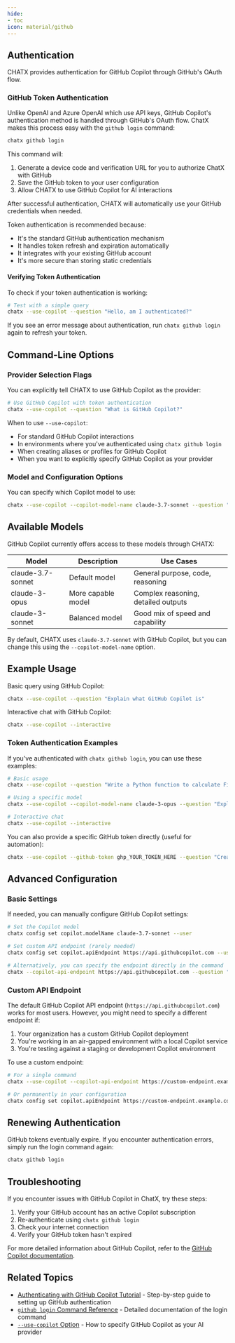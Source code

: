 ```yaml
---
hide:
- toc
icon: material/github
---
```


## Authentication

CHATX provides authentication for GitHub Copilot through GitHub's OAuth flow.

### GitHub Token Authentication

Unlike OpenAI and Azure OpenAI which use API keys, GitHub Copilot's authentication method is handled through GitHub's OAuth flow. ChatX makes this process easy with the `github login` command:

```bash
chatx github login
```

This command will:

1. Generate a device code and verification URL for you to authorize ChatX with GitHub
2. Save the GitHub token to your user configuration
3. Allow CHATX to use GitHub Copilot for AI interactions

After successful authentication, CHATX will automatically use your GitHub credentials when needed.

Token authentication is recommended because:

- It's the standard GitHub authentication mechanism
- It handles token refresh and expiration automatically
- It integrates with your existing GitHub account
- It's more secure than storing static credentials

#### Verifying Token Authentication

To check if your token authentication is working:

```bash
# Test with a simple query
chatx --use-copilot --question "Hello, am I authenticated?"
```

If you see an error message about authentication, run `chatx github login` again to refresh your token.

## Command-Line Options

### Provider Selection Flags

You can explicitly tell CHATX to use GitHub Copilot as the provider:

```bash
# Use GitHub Copilot with token authentication
chatx --use-copilot --question "What is GitHub Copilot?"
```

When to use `--use-copilot`:
- For standard GitHub Copilot interactions
- In environments where you've authenticated using `chatx github login`
- When creating aliases or profiles for GitHub Copilot
- When you want to explicitly specify GitHub Copilot as your provider

### Model and Configuration Options

You can specify which Copilot model to use:

```bash
chatx --use-copilot --copilot-model-name claude-3.7-sonnet --question "Explain quantum computing"
```

## Available Models

GitHub Copilot currently offers access to these models through CHATX:

| Model | Description | Use Cases |
|-------|-------------|-----------|
| claude-3.7-sonnet | Default model | General purpose, code, reasoning |
| claude-3-opus | More capable model | Complex reasoning, detailed outputs |
| claude-3-sonnet | Balanced model | Good mix of speed and capability |

By default, CHATX uses `claude-3.7-sonnet` with GitHub Copilot, but you can change this using the `--copilot-model-name` option.

## Example Usage

Basic query using GitHub Copilot:

```bash title="Basic query"
chatx --use-copilot --question "Explain what GitHub Copilot is"
```

Interactive chat with GitHub Copilot:

```bash title="Interactive chat"
chatx --use-copilot --interactive
```

### Token Authentication Examples

If you've authenticated with `chatx github login`, you can use these examples:

```bash title="GitHub Copilot usage"
# Basic usage
chatx --use-copilot --question "Write a Python function to calculate Fibonacci numbers"

# Using a specific model
chatx --use-copilot --copilot-model-name claude-3-opus --question "Explain quantum computing"

# Interactive chat
chatx --use-copilot --interactive
```

You can also provide a specific GitHub token directly (useful for automation):

```bash title="Using a specific GitHub token"
chatx --use-copilot --github-token ghp_YOUR_TOKEN_HERE --question "Create a React component"
```

## Advanced Configuration

### Basic Settings

If needed, you can manually configure GitHub Copilot settings:

```bash
# Set the Copilot model
chatx config set copilot.modelName claude-3.7-sonnet --user

# Set custom API endpoint (rarely needed)
chatx config set copilot.apiEndpoint https://api.githubcopilot.com --user

# Alternatively, you can specify the endpoint directly in the command
chatx --copilot-api-endpoint https://api.githubcopilot.com --question "Write a Python function that sorts a list"
```

### Custom API Endpoint

The default GitHub Copilot API endpoint (`https://api.githubcopilot.com`) works for most users. However, you might need to specify a different endpoint if:

1. Your organization has a custom GitHub Copilot deployment
2. You're working in an air-gapped environment with a local Copilot service
3. You're testing against a staging or development Copilot environment

To use a custom endpoint:

```bash
# For a single command
chatx --use-copilot --copilot-api-endpoint https://custom-endpoint.example.com --question "Hello"

# Or permanently in your configuration
chatx config set copilot.apiEndpoint https://custom-endpoint.example.com --user
```

## Renewing Authentication

GitHub tokens eventually expire. If you encounter authentication errors, simply run the login command again:

```bash
chatx github login
```

## Troubleshooting

If you encounter issues with GitHub Copilot in ChatX, try these steps:

1. Verify your GitHub account has an active Copilot subscription
2. Re-authenticate using `chatx github login`
3. Check your internet connection
4. Verify your GitHub token hasn't expired

For more detailed information about GitHub Copilot, refer to the [GitHub Copilot documentation](https://docs.github.com/en/copilot).

## Related Topics

- [Authenticating with GitHub Copilot Tutorial](../tutorials/github-copilot-auth.md) - Step-by-step guide to setting up GitHub authentication
- [`github login` Command Reference](../reference/cli/github/login.md) - Detailed documentation of the login command
- [`--use-copilot` Option](../reference/cli/options/use-copilot.md) - How to specify GitHub Copilot as your AI provider